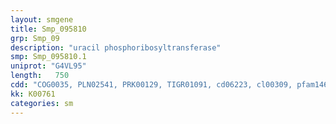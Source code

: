 ```yaml
---
layout: smgene
title: Smp_095810
grp: Smp_09
description: "uracil phosphoribosyltransferase"
smp: Smp_095810.1
uniprot: "G4VL95"
length:   750
cdd: "COG0035, PLN02541, PRK00129, TIGR01091, cd06223, cl00309, pfam14681"
kk: K00761
categories: sm
---
```

